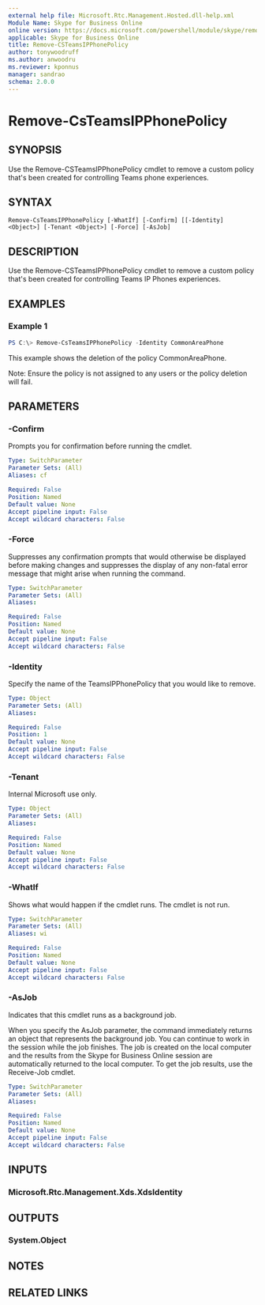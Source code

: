 ```yaml
---
external help file: Microsoft.Rtc.Management.Hosted.dll-help.xml
Module Name: Skype for Business Online
online version: https://docs.microsoft.com/powershell/module/skype/remove-csteamsipphonepolicy
applicable: Skype for Business Online
title: Remove-CSTeamsIPPhonePolicy
author: tonywoodruff
ms.author: anwoodru
ms.reviewer: kponnus
manager: sandrao
schema: 2.0.0
---
```


# Remove-CsTeamsIPPhonePolicy

## SYNOPSIS

Use the Remove-CSTeamsIPPhonePolicy cmdlet to remove a custom policy that's been created for controlling Teams phone experiences.

## SYNTAX

```
Remove-CsTeamsIPPhonePolicy [-WhatIf] [-Confirm] [[-Identity] <Object>] [-Tenant <Object>] [-Force] [-AsJob]
```

## DESCRIPTION
Use the Remove-CSTeamsIPPhonePolicy cmdlet to remove a custom policy that's been created for controlling Teams IP Phones experiences.

## EXAMPLES

### Example 1
```powershell
PS C:\> Remove-CsTeamsIPPhonePolicy -Identity CommonAreaPhone
```
This example shows the deletion of the policy CommonAreaPhone. 

Note: Ensure the policy is not assigned to any users or the policy deletion will fail.

## PARAMETERS

### -Confirm
Prompts you for confirmation before running the cmdlet.

```yaml
Type: SwitchParameter
Parameter Sets: (All)
Aliases: cf

Required: False
Position: Named
Default value: None
Accept pipeline input: False
Accept wildcard characters: False
```

### -Force
Suppresses any confirmation prompts that would otherwise be displayed before making changes and suppresses the display of any non-fatal error message that might arise when running the command.

```yaml
Type: SwitchParameter
Parameter Sets: (All)
Aliases:

Required: False
Position: Named
Default value: None
Accept pipeline input: False
Accept wildcard characters: False
```

### -Identity
Specify the name of the TeamsIPPhonePolicy that you would like to remove.

```yaml
Type: Object
Parameter Sets: (All)
Aliases:

Required: False
Position: 1
Default value: None
Accept pipeline input: False
Accept wildcard characters: False
```

### -Tenant
Internal Microsoft use only.

```yaml
Type: Object
Parameter Sets: (All)
Aliases:

Required: False
Position: Named
Default value: None
Accept pipeline input: False
Accept wildcard characters: False
```

### -WhatIf
Shows what would happen if the cmdlet runs.
The cmdlet is not run.

```yaml
Type: SwitchParameter
Parameter Sets: (All)
Aliases: wi

Required: False
Position: Named
Default value: None
Accept pipeline input: False
Accept wildcard characters: False
```

### -AsJob
Indicates that this cmdlet runs as a background job.

When you specify the AsJob parameter, the command immediately returns an object that represents the background job. You can continue to work in the session while the job finishes. The job is created on the local computer and the results from the Skype for Business Online session are automatically returned to the local computer. To get the job results, use the Receive-Job cmdlet.
```yaml
Type: SwitchParameter
Parameter Sets: (All)
Aliases:

Required: False
Position: Named
Default value: None
Accept pipeline input: False
Accept wildcard characters: False
```

## INPUTS

### Microsoft.Rtc.Management.Xds.XdsIdentity

## OUTPUTS

### System.Object
## NOTES

## RELATED LINKS
